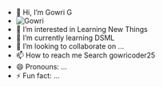 - 👋 Hi, I’m Gowri G
- 	![Gowri](image.jpg)
- 👀 I’m interested in Learning New Things
- 🌱 I’m currently learning DSML
- 💞️ I’m looking to collaborate on ...
- 📫 How to reach me Search gowricoder25
- 😄 Pronouns: ...
- ⚡ Fun fact: ...
